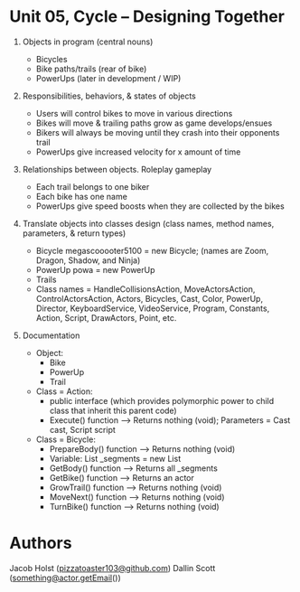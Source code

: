 # Unit 05, Cycle – Designing Together

1.	Objects in program (central nouns)
    * Bicycles
    * Bike paths/trails (rear of bike)
    * PowerUps (later in development / WIP)

2.	Responsibilities, behaviors, & states of objects
    * Users will control bikes to move in various directions
    * Bikes will move & trailing paths grow as game develops/ensues
    * Bikers will always be moving until they crash into their opponents trail
    * PowerUps give increased velocity for x amount of time 

3.	Relationships between objects. Roleplay gameplay
    * Each trail belongs to one biker
    * Each bike has one name
    * PowerUps give speed boosts when they are collected by the bikes

4.	Translate objects into classes design (class names, method names, parameters, & return types)
    * Bicycle megascooooter5100 = new Bicycle; (names are Zoom, Dragon, Shadow, and Ninja)
    * PowerUp powa = new PowerUp
    * Trails
    * Class names = HandleCollisionsAction, MoveActorsAction, ControlActorsAction, Actors, Bicycles, Cast, Color, PowerUp, Director, KeyboardService, VideoService, Program, Constants, Action, Script, DrawActors, Point, etc.

5.	Documentation
    * Object:
        * Bike
        * PowerUp
        * Trail
    * Class = Action:
        * public interface (which provides polymorphic power to child class that inherit this parent code)
        * Execute() function --> Returns nothing (void); Parameters = Cast cast, Script script
    * Class = Bicycle:
        * PrepareBody() function --> Returns nothing (void)
        * Variable: List<Actor> _segments = new List<Actor>
        * GetBody() function --> Returns all _segments
        * GetBike() function --> Returns an actor
        * GrowTrail() function --> Returns nothing (void)
        * MoveNext() function --> Returns nothing (void)
        * TurnBike() function --> Returns nothing (void)


# Authors
Jacob Holst (pizzatoaster103@github.com)
Dallin Scott (something@actor.getEmail())

